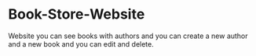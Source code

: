 # Book-Store-Website
Website you can see books with authors and you can create a new author and a new book and you can edit and delete.
